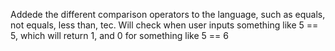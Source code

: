 Addede the different comparison operators to the language, such as equals, not equals, less than, tec.
Will check when user inputs something like 5 == 5, which will return 1, and 0 for something like 5 == 6